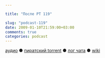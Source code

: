 ```yaml
---

title: "После РТ 119"

slug: "podcast-119"
date: 2009-01-10T21:59:00+03:00
comments: true
categories: podcast
---
```

[аудио](http://cdn.radio-t.com/rt119post.mp3) ● [пиратский torrent](http://pirates.radio-t.com/torrents/rt119post.mp3.torrent) ● [лог чата](http://chat.radio-t.com/logs/radio-t-119.html) ● [wiki](http://wiki.radio-t.com/%D0%9F%D0%BE%D1%81%D0%BB%D0%B5_%D0%A0%D0%A2_119)<audio src="http://cdn.radio-t.com/rt119post.mp3" preload="none">
